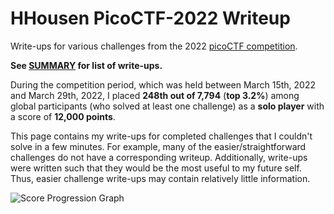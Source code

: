 # HHousen PicoCTF-2022 Writeup

Write-ups for various challenges from the 2022 [picoCTF competition](https://play.picoctf.org/events/70).

**See [SUMMARY](SUMMARY.md) for list of write-ups.**

During the competition period, which was held between March 15th, 2022 and March 29th, 2022, I placed **248th out of 7,794** (**top 3.2%**) among global participants (who solved at least one challenge) as a **solo player** with a score of **12,000 points**.

This page contains my write-ups for completed challenges that I couldn't solve in a few minutes. For example, many of the easier/straightforward challenges do not have a corresponding writeup. Additionally, write-ups were written such that they would be the most useful to my future self. Thus, easier challenge write-ups may contain relatively little information.

![Score Progression Graph](score-progression-graph.png)
